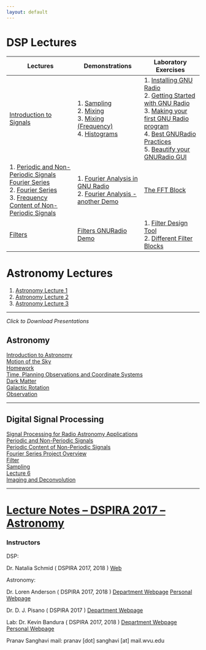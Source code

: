 ```yaml
---
layout: default
---
```


# DSP Lectures

| Lectures| Demonstrations| Laboratory Exercises|
|-----|-----|-----|
| [Introduction to Signals](https://mediasitecs.lib.wvu.edu/Mediasite1/Play/4ff26b2d1e334c199f9644f7c21f4f8d1d) | 1. [Sampling](https://mediasitecs.lib.wvu.edu/Mediasite1/Play/3a1842a284284aa5b08b533e3af825b71d) <br>2. [Mixing](https://mediasitecs.lib.wvu.edu/Mediasite1/Play/040268aefe154838a6b16d5890a526331d) <br>3. [Mixing (Frequency)](https://mediasitecs.lib.wvu.edu/Mediasite1/Play/ac80f7e2da8a4bf5856d7a1fa61053361d) <br> 4. [Histograms](https://mediasitecs.lib.wvu.edu/Mediasite1/Play/8de0d7fd64784c239f6b94b14161218e1d)          	|  1. [Installing GNU Radio](https://mediasitecs.lib.wvu.edu/Mediasite1/Play/1150c64dea0e41e5823ad63496e629d71d) <br> 2. [Getting Started with GNU Radio](https://mediasitecs.lib.wvu.edu/Mediasite1/Play/b3ab05640dee404bb30f9b84f2d25afd1d) <br> 3. [Making your first GNU Radio program](https://mediasitecs.lib.wvu.edu/Mediasite1/Play/4d9cf034b5d1473b9467f69a15e1fcd31d) <br> 4. [Best GNURadio Practices](https://mediasitecs.lib.wvu.edu/Mediasite1/Play/3d2c6810d9b847c19b087c23e521f26b1d) <br> 5. [ Beautify your GNURadio GUI](https://mediasitecs.lib.wvu.edu/Mediasite1/Play/622949d398ef4d55be1e6ea19845b3071d)	|
|  1. [Periodic and Non-Periodic Signals Fourier Series](https://mediasitecs.lib.wvu.edu/Mediasite1/Play/bf73dba28e29455f9a966ce64f94042a1d)  <br> 2. [Fourier Series](https://mediasitecs.lib.wvu.edu/Mediasite1/Play/d9adb334770a49e089a77f7b0a70dea31d)	<br> 3. [Frequency Content of Non-Periodic Signals](https://mediasitecs.lib.wvu.edu/Mediasite1/Play/1d689eed4e1740d4b48dd7cc902e33281d) | 1. [Fourier Analysis in GNU Radio](https://mediasitecs.lib.wvu.edu/Mediasite1/Play/2407d3c94138460894e4357070b576281d) <br> 2. [Fourier Analysis - another Demo](https://mediasitecs.lib.wvu.edu/Mediasite1/Play/057d930e6e1a4bb2ac80c6752b748e751d)  	| [The FFT Block]() |
| [Filters](https://mediasitecs.lib.wvu.edu/Mediasite1/Play/6aea73645b554d3099a5e32831d445a01d)| [Filters GNURadio Demo]()  | 1. [Filter Design Tool]() <br> 2. [Different Filter Blocks]()  |

# Astronomy Lectures 

1. [Astronomy Lecture 1](https://mediasitecs.lib.wvu.edu/Mediasite1/Play/03a2e48acc71480d8671fe86e49fc8291d)
2. [Astronomy Lecture 2](https://mediasitecs.lib.wvu.edu/Mediasite1/Play/9a78180f099e42cb83f3e7dcc5ecaa901d)
3. [Astronomy Lecture 3](https://mediasitecs.lib.wvu.edu/Mediasite1/Play/1f5b8658b1e04f4e9aef71c9bf8d4d121d)


<hr>

<em> Click to Download Presentations</em>

<h2> Astronomy </h2>

<a href="https://github.com/WVURAIL/dspira/blob/master/lectures/2018/Astronomy/1.pptx">Introduction to Astronomy</a><br>
<a href="https://github.com/WVURAIL/dspira/blob/master/lectures/2018/Astronomy/2.pptx">Motion of the Sky</a><br>
<a href="https://github.com/WVURAIL/dspira/blob/master/lectures/2018/Astronomy/2hw.pdf">Homework</a><br>
<a href="https://github.com/WVURAIL/dspira/blob/master/lectures/2018/Astronomy/3.pptx">Time, Planning Observations and Coordinate Systems</a><br>
<a href="https://github.com/WVURAIL/dspira/blob/master/lectures/2018/Astronomy/4.pptx">Dark Matter</a><br>
<a href="https://github.com/WVURAIL/dspira/blob/master/lectures/2018/Astronomy/5.pptx">Galactic Rotation</a><br>
<a href="https://github.com/WVURAIL/dspira/blob/master/lectures/2018/Astronomy/5.pptx">Observation</a><br>

<hr>

<h2> Digital Signal Processing  </h2>

<a href="https://github.com/WVURAIL/dspira/blob/master/lectures/2018/DSP/lecture1.pptx">Signal Processing for Radio Astronomy Applications</a><br>
<a href="https://github.com/WVURAIL/dspira/blob/master/lectures/2018/DSP/lecture2.pptx">Periodic and Non-Periodic Signals</a><br>
<a href="https://github.com/WVURAIL/dspira/blob/master/lectures/2018/DSP/lecture3.pptx">Periodic Content of Non-Periodic Signals</a><br>
<a href="https://github.com/WVURAIL/dspira/blob/master/lectures/2018/DSP/lecture3pr.pptx">Fourier Series Project Overview</a><br>
<a href="https://github.com/WVURAIL/dspira/blob/master/lectures/2018/DSP/lecture4.pptx">Filter</a><br>
<a href="https://github.com/WVURAIL/dspira/blob/master/lectures/2018/DSP/lecture5.pptx">Sampling</a><br>
<a href="https://github.com/WVURAIL/dspira/blob/master/lectures/2018/DSP/lecture6.pptx">Lecture 6</a><br>
<a href="https://github.com/WVURAIL/dspira/blob/master/lectures/2018/DSP/imagnconv.pdf">Imaging and Deconvolution</a><br>

<hr>

<h1> <a href="https://github.com/WVURAIL/dspira/blob/master/lectures/astronomy/">Lecture Notes – DSPIRA 2017 – Astronomy</a></h1>

<h3> Instructors </h3>

DSP: 

Dr. Natalia Schmid  ( DSPIRA 2017, 2018 )
[Web](http://www.statler.wvu.edu/faculty-staff/faculty/natalia-schmid)

Astronomy:  

Dr. Loren Anderson  ( DSPIRA 2017, 2018 )
[Department Webpage](http://physics.wvu.edu/faculty-and-staff/faculty/loren-anderson)
[Personal Webpage](http://community.wvu.edu/~ldanderson/)

Dr. D. J. Pisano  ( DSPIRA 2017 ) 
[Department Webpage](http://physics.wvu.edu/faculty-and-staff/faculty/d-j-pisano)

Lab:
Dr. Kevin Bandura   ( DSPIRA 2017, 2018 )
[Department Webpage](http://www.statler.wvu.edu/faculty-staff/faculty/kevin-bandura)
[Personal Webpage](http://community.wvu.edu/%7Ekmbandura/)

Pranav Sanghavi
mail: pranav [dot] sanghavi [at] mail.wvu.edu
